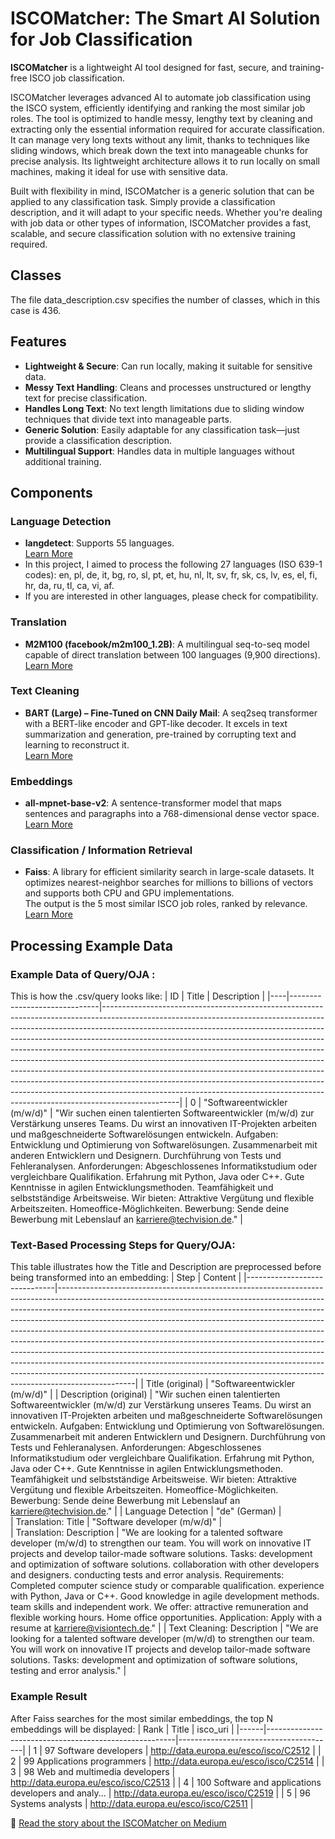 # ISCOMatcher: The Smart AI Solution for Job Classification

**ISCOMatcher** is a lightweight AI tool designed for fast, secure, and training-free ISCO job classification.

ISCOMatcher leverages advanced AI to automate job classification using the ISCO system, efficiently identifying and ranking the most similar job roles. The tool is optimized to handle messy, lengthy text by cleaning and extracting only the essential information required for accurate classification. It can manage very long texts without any limit, thanks to techniques like sliding windows, which break down the text into manageable chunks for precise analysis. Its lightweight architecture allows it to run locally on small machines, making it ideal for use with sensitive data.

Built with flexibility in mind, ISCOMatcher is a generic solution that can be applied to any classification task. Simply provide a classification description, and it will adapt to your specific needs. Whether you're dealing with job data or other types of information, ISCOMatcher provides a fast, scalable, and secure classification solution with no extensive training required.

## Classes
The file data_description.csv specifies the number of classes, which in this case is 436.

## Features

- **Lightweight & Secure**: Can run locally, making it suitable for sensitive data.
- **Messy Text Handling**: Cleans and processes unstructured or lengthy text for precise classification.
- **Handles Long Text**: No text length limitations due to sliding window techniques that divide text into manageable parts.
- **Generic Solution**: Easily adaptable for any classification task—just provide a classification description.
- **Multilingual Support**: Handles data in multiple languages without additional training.

## Components

### Language Detection
- **langdetect**: Supports 55 languages.  
  [Learn More](https://pypi.org/project/langdetect/)
- In this project, I aimed to process the following 27 languages (ISO 639-1 codes): en, pl, de, it, bg, ro, sl, pt, et, hu, nl, lt, sv, fr, sk, cs, lv, es, el, fi, hr, da, ru, tl, ca, vi, af.
- If you are interested in other languages, please check for compatibility.

### Translation
- **M2M100 (facebook/m2m100_1.2B)**: A multilingual seq-to-seq model capable of direct translation between 100 languages (9,900 directions).  
  [Learn More](https://huggingface.co/facebook/m2m100_1.2B)

### Text Cleaning
- **BART (Large) – Fine-Tuned on CNN Daily Mail**: A seq2seq transformer with a BERT-like encoder and GPT-like decoder. It excels in text summarization and generation, pre-trained by corrupting text and learning to reconstruct it.  
  [Learn More](https://huggingface.co/facebook/bart-large-cnn)

### Embeddings
- **all-mpnet-base-v2**: A sentence-transformer model that maps sentences and paragraphs into a 768-dimensional dense vector space.  
  [Learn More](https://huggingface.co/sentence-transformers/all-mpnet-base-v2)

### Classification / Information Retrieval
- **Faiss**: A library for efficient similarity search in large-scale datasets. It optimizes nearest-neighbor searches for millions to billions of vectors and supports both CPU and GPU implementations.  
  The output is the 5 most similar ISCO job roles, ranked by relevance.  
  [Learn More](https://github.com/facebookresearch/faiss)

## Processing Example Data

### Example Data of Query/OJA :
This is how the .csv/query looks like:
| ID | Title                        | Description                                                                                                                                                                                                                                                                                                                                                                                                                                                                                                                                                                                                                                                                                                                                     |
|----|------------------------------|-------------------------------------------------------------------------------------------------------------------------------------------------------------------------------------------------------------------------------------------------------------------------------------------------------------------------------------------------------------------------------------------------------------------------------------------------------------------------------------------------------------------------------------------------------------------------------------------------------------------------------------------------------------------------------------------------------------------------------------------------|
| 0  | "Softwareentwickler (m/w/d)" | "Wir suchen einen talentierten Softwareentwickler (m/w/d) zur Verstärkung unseres Teams. Du wirst an innovativen IT-Projekten arbeiten und maßgeschneiderte Softwarelösungen entwickeln. Aufgaben: Entwicklung und Optimierung von Softwarelösungen. Zusammenarbeit mit anderen Entwicklern und Designern. Durchführung von Tests und Fehleranalysen. Anforderungen: Abgeschlossenes Informatikstudium oder vergleichbare Qualifikation. Erfahrung mit Python, Java oder C++. Gute Kenntnisse in agilen Entwicklungsmethoden. Teamfähigkeit und selbstständige Arbeitsweise. Wir bieten: Attraktive Vergütung und flexible Arbeitszeiten. Homeoffice-Möglichkeiten. Bewerbung: Sende deine Bewerbung mit Lebenslauf an karriere@techvision.de." |


### Text-Based Processing Steps for Query/OJA:
This table illustrates how the Title and Description are preprocessed before being transformed into an embedding:
| Step                         | Content                                                                                                                                                                                                                                                                                                                                                                                                                                                                                                                                                                                                                                                                                                                                         |
|------------------------------|-------------------------------------------------------------------------------------------------------------------------------------------------------------------------------------------------------------------------------------------------------------------------------------------------------------------------------------------------------------------------------------------------------------------------------------------------------------------------------------------------------------------------------------------------------------------------------------------------------------------------------------------------------------------------------------------------------------------------------------------------|
| Title (original)             | "Softwareentwickler (m/w/d)"                                                                                                                                                                                                                                                                                                                                                                                                                                                                                                                                                                                                                                                                                                                    |
| Description (original)       | "Wir suchen einen talentierten Softwareentwickler (m/w/d) zur Verstärkung unseres Teams. Du wirst an innovativen IT-Projekten arbeiten und maßgeschneiderte Softwarelösungen entwickeln. Aufgaben: Entwicklung und Optimierung von Softwarelösungen. Zusammenarbeit mit anderen Entwicklern und Designern. Durchführung von Tests und Fehleranalysen. Anforderungen: Abgeschlossenes Informatikstudium oder vergleichbare Qualifikation. Erfahrung mit Python, Java oder C++. Gute Kenntnisse in agilen Entwicklungsmethoden. Teamfähigkeit und selbstständige Arbeitsweise. Wir bieten: Attraktive Vergütung und flexible Arbeitszeiten. Homeoffice-Möglichkeiten. Bewerbung: Sende deine Bewerbung mit Lebenslauf an karriere@techvision.de." |
| Language Detection           | "de" (German)                                                                                                                                                                                                                                                                                                                                                                                                                                                                                                                                                                                                                                                                                                                                   |                                                                                                                                                                                                                                                                                                                                                                                                                                                                                                                                                                                                                                                                                                      
| Translation: Title           | "Software developer (m/w/d)"                                                                                                                                                                                                                                                                                                                                                                                                                                                                                                                                                                                                                                                                                                                    |                                                                                                                                                                                                                                                                                                                                                                                                                                                                                                                                                                                                                                                                                                    
| Translation: Description     | "We are looking for a talented software developer (m/w/d) to strengthen our team. You will work on innovative IT projects and develop tailor-made software solutions. Tasks: development and optimization of software solutions. collaboration with other developers and designers. conducting tests and error analysis. Requirements: Completed computer science study or comparable qualification. experience with Python, Java or C++. Good knowledge in agile development methods. team skills and independent work. We offer: attractive remuneration and flexible working hours. Home office opportunities. Application: Apply with a resume at karriere@visiontech.de."                                                                  |
| Text Cleaning: Description   | "We are looking for a talented software developer (m/w/d) to strengthen our team. You will work on innovative IT projects and develop tailor-made software solutions. Tasks: development and optimization of software solutions, testing and error analysis."                                                                                                                                                                                                                                                                                                                                                                                                                                                                                   |

### Example Result
After Faiss searches for the most similar embeddings, the top N embeddings will be displayed:
| Rank | Title                                                 | isco_uri                              |
|------|-------------------------------------------------------|---------------------------------------|
| 1    | 97 Software developers                                | http://data.europa.eu/esco/isco/C2512 |
| 2    | 99 Applications programmers                           | http://data.europa.eu/esco/isco/C2514 |
| 3    | 98 Web and multimedia developers                      | http://data.europa.eu/esco/isco/C2513 |
| 4    | 100 Software and applications developers and analy... | http://data.europa.eu/esco/isco/C2519 |
| 5    | 96 Systems analysts                                   | http://data.europa.eu/esco/isco/C2511 |

🔗 [Read the story about the ISCOMatcher on Medium](https://medium.com/@jweissmann/iscomatcher-revolutionizing-multilingual-job-advertisement-classification-56d1abb364c4)